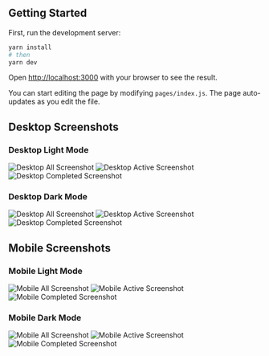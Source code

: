 ## Getting Started

First, run the development server:

```bash
yarn install
# then
yarn dev
```

Open [http://localhost:3000](http://localhost:3000) with your browser to see the result.

You can start editing the page by modifying `pages/index.js`. The page auto-updates as you edit the file.

## Desktop Screenshots
### Desktop Light Mode
![Desktop All Screenshot](desktop-light-all.png)
![Desktop Active Screenshot](desktop-light-active.png)
![Desktop Completed Screenshot](desktop-light-completed.png)
### Desktop Dark Mode
![Desktop All Screenshot](desktop-dark-all.png)
![Desktop Active Screenshot](desktop-dark-active.png)
![Desktop Completed Screenshot](desktop-dark-completed.png)

## Mobile Screenshots
### Mobile Light Mode
![Mobile All Screenshot](mobile-light-all.png)
![Mobile Active Screenshot](mobile-light-active.png)
![Mobile Completed Screenshot](mobile-light-completed.png)
### Mobile Dark Mode
![Mobile All Screenshot](mobile-dark-all.png)
![Mobile Active Screenshot](mobile-dark-active.png)
![Mobile Completed Screenshot](mobile-dark-completed.png)
